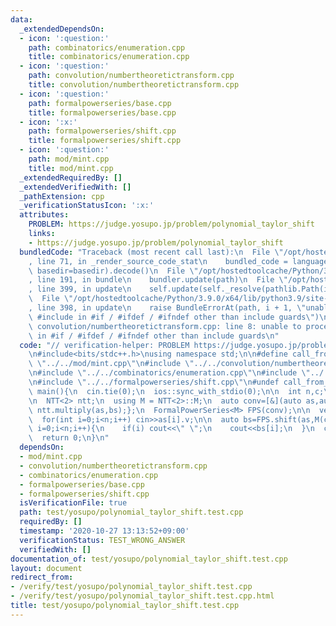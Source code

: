```yaml
---
data:
  _extendedDependsOn:
  - icon: ':question:'
    path: combinatorics/enumeration.cpp
    title: combinatorics/enumeration.cpp
  - icon: ':question:'
    path: convolution/numbertheoretictransform.cpp
    title: convolution/numbertheoretictransform.cpp
  - icon: ':question:'
    path: formalpowerseries/base.cpp
    title: formalpowerseries/base.cpp
  - icon: ':x:'
    path: formalpowerseries/shift.cpp
    title: formalpowerseries/shift.cpp
  - icon: ':question:'
    path: mod/mint.cpp
    title: mod/mint.cpp
  _extendedRequiredBy: []
  _extendedVerifiedWith: []
  _pathExtension: cpp
  _verificationStatusIcon: ':x:'
  attributes:
    PROBLEM: https://judge.yosupo.jp/problem/polynomial_taylor_shift
    links:
    - https://judge.yosupo.jp/problem/polynomial_taylor_shift
  bundledCode: "Traceback (most recent call last):\n  File \"/opt/hostedtoolcache/Python/3.9.0/x64/lib/python3.9/site-packages/onlinejudge_verify/documentation/build.py\"\
    , line 71, in _render_source_code_stat\n    bundled_code = language.bundle(stat.path,\
    \ basedir=basedir).decode()\n  File \"/opt/hostedtoolcache/Python/3.9.0/x64/lib/python3.9/site-packages/onlinejudge_verify/languages/cplusplus.py\"\
    , line 191, in bundle\n    bundler.update(path)\n  File \"/opt/hostedtoolcache/Python/3.9.0/x64/lib/python3.9/site-packages/onlinejudge_verify/languages/cplusplus_bundle.py\"\
    , line 399, in update\n    self.update(self._resolve(pathlib.Path(included), included_from=path))\n\
    \  File \"/opt/hostedtoolcache/Python/3.9.0/x64/lib/python3.9/site-packages/onlinejudge_verify/languages/cplusplus_bundle.py\"\
    , line 398, in update\n    raise BundleErrorAt(path, i + 1, \"unable to process\
    \ #include in #if / #ifdef / #ifndef other than include guards\")\nonlinejudge_verify.languages.cplusplus_bundle.BundleErrorAt:\
    \ convolution/numbertheoretictransform.cpp: line 8: unable to process #include\
    \ in #if / #ifdef / #ifndef other than include guards\n"
  code: "// verification-helper: PROBLEM https://judge.yosupo.jp/problem/polynomial_taylor_shift\n\
    \n#include<bits/stdc++.h>\nusing namespace std;\n\n#define call_from_test\n#include\
    \ \"../../mod/mint.cpp\"\n#include \"../../convolution/numbertheoretictransform.cpp\"\
    \n#include \"../../combinatorics/enumeration.cpp\"\n#include \"../../formalpowerseries/base.cpp\"\
    \n#include \"../../formalpowerseries/shift.cpp\"\n#undef call_from_test\n\nsigned\
    \ main(){\n  cin.tie(0);\n  ios::sync_with_stdio(0);\n\n  int n,c;\n  cin>>n>>c;\n\
    \n  NTT<2> ntt;\n  using M = NTT<2>::M;\n  auto conv=[&](auto as,auto bs){return\
    \ ntt.multiply(as,bs);};\n  FormalPowerSeries<M> FPS(conv);\n\n  vector<M> as(n);\n\
    \  for(int i=0;i<n;i++) cin>>as[i].v;\n\n  auto bs=FPS.shift(as,M(c));\n  for(int\
    \ i=0;i<n;i++){\n    if(i) cout<<\" \";\n    cout<<bs[i];\n  }\n  cout<<endl;\n\
    \  return 0;\n}\n"
  dependsOn:
  - mod/mint.cpp
  - convolution/numbertheoretictransform.cpp
  - combinatorics/enumeration.cpp
  - formalpowerseries/base.cpp
  - formalpowerseries/shift.cpp
  isVerificationFile: true
  path: test/yosupo/polynomial_taylor_shift.test.cpp
  requiredBy: []
  timestamp: '2020-10-27 13:13:52+09:00'
  verificationStatus: TEST_WRONG_ANSWER
  verifiedWith: []
documentation_of: test/yosupo/polynomial_taylor_shift.test.cpp
layout: document
redirect_from:
- /verify/test/yosupo/polynomial_taylor_shift.test.cpp
- /verify/test/yosupo/polynomial_taylor_shift.test.cpp.html
title: test/yosupo/polynomial_taylor_shift.test.cpp
---
```

